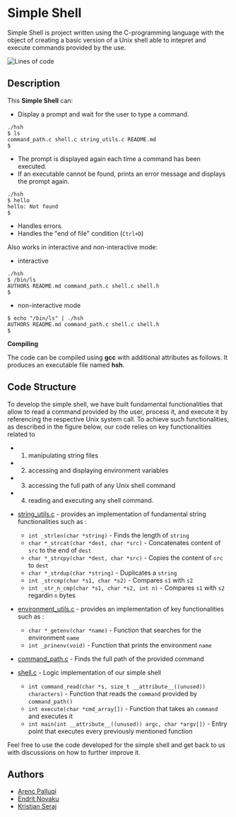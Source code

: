 # Simple Shell 

Simple Shell is project written using the C-programming language with the object of creating a basic version of a Unix shell able to intepret and execute commands provided by the use.

![Lines of code](https://img.shields.io/tokei/lines/github.com/KristiSeraj/simple_shell?style=for-the-badge)

## Description

This **Simple Shell** can:

- Display a prompt and wait for the user to type a command.
```shell
./hsh
$ ls
command_path.c shell.c string_utils.c README.md
$
```
- The prompt is displayed again each time a command has been executed.
- If an executable cannot be found, prints an error message and displays the prompt again.
```shell
./hsh
$ hello
hello: Not found
$ 
```
- Handles errors.
- Handles the "end of file" condition (`Ctrl+D`)

Also works in interactive and non-interactive mode:
- interactive
```shell
./hsh
$ /bin/ls
AUTHORS README.md command_path.c shell.c shell.h
$
```
- non-interactive mode
```shell
$ echo "/bin/ls" | ./hsh
AUTHORS README.md command_path.c shell.c shell.h
$
```

**Compiling**

The code can be compiled using **gcc** with additional attributes as follows. It produces an executable file named **hsh**.

## Code Structure

To develop the simple shell, we have built fundamental functionalities that allow to read a command provided by the user, process it, and execute it by referencing the respective Unix system call. To achieve such functionalities, as described in the figure below, our code relies on key functionalities related to 
- 1. manipulating string files 
- 2. accessing and displaying environment variables
- 3. accessing the full path of any Unix shell command
- 4. reading and executing any shell command.

- [string_utils.c](https://github.com/KristiSeraj/simple_shell/blob/main/string_utils.c) - provides an implementation of fundamental string functionalities such as :
	- `int _strlen(char *string)` - Finds the length of `string`
	- `char *_strcat(char *dest, char *src)` - Concatenates content of `src` to the end of `dest`
	- `char *_strcpy(char *dest, char *src)` - Copies the content of `src` to `dest`
	- `char *_strdup(char *string)` - Duplicates a `string`
	- `int _strcmp(char *s1, char *s2)` - Compares `s1` with `s2`
	- `int _str_n_cmp(char *s1, char *s2, int n)` - Compares `s1` with `s2` regardin `n` bytes
- [environment_utils.c](https://github.com/KristiSeraj/simple_shell/blob/main/environment_utils.c) - provides an implementation of key functionalities such as :
	- `char *_getenv(char *name)` - Function that searches for the environment `name`
	- `int _prinenv(void)` - Function that prints the environment `name`
- [command_path.c](https://github.com/KristiSeraj/simple_shell/blob/main/command_path.c) - Finds the full path of the provided command
- [shell.c](https://github.com/KristiSeraj/simple_shell/blob/main/shell.c) - Logic implementation of our simple shell
	- `int command_read(char *s, size_t __attribute__((unused)) characters)` - Function that reads the `command` provided by `command_path()`
	- `int execute(char *cmd_array[])` - Function that takes an `command` and executes it
	- `int main(int __attribute__((unused)) argc, char *argv[])` - Entry point that executes every previously mentioned function

Feel free to use the code developed for the simple shell and get back to us with discussions on how to further improve it.

## Authors

- [Arenc Palluqi](https://www.github.com/Arenc10)
- [Endrit Novaku](https://www.github.com/endritNovaku)
- [Kristjan Seraj](https://www.github.com/KristiSeraj)

